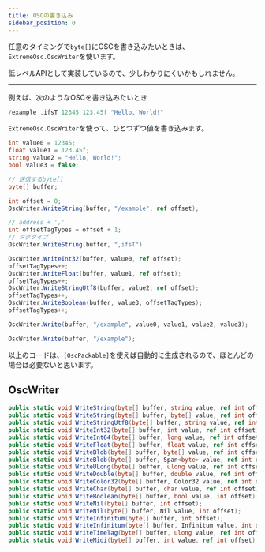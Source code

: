 ```yaml
---
title: OSCの書き込み
sidebar_position: 0
---
```


任意のタイミングで`byte[]`にOSCを書き込みたいときは、`ExtremeOsc.OscWriter`を使います。

低レベルAPIとして実装しているので、少しわかりにくいかもしれません。

---

例えば、次のようなOSCを書き込みたいとき

```csharp title="OSC"
/example ,ifsT 12345 123.45f "Hello, World!"
```

`ExtremeOsc.OscWriter`を使って、ひとつずつ値を書き込みます。

```csharp title="値ごとに書き込む"
int value0 = 12345;
float value1 = 123.45f;
string value2 = "Hello, World!";
bool value3 = false;

// 送信するbyte[]
byte[] buffer;

int offset = 0;
OscWriter.WriteString(buffer, "/example", ref offset);

// address + ','
int offsetTagTypes = offset + 1;
// タグタイプ
OscWriter.WriteString(buffer, ",ifsT")

OscWriter.WriteInt32(buffer, value0, ref offset);
offsetTagTypes++;
OscWriter.WriteFloat(buffer, value1, ref offset);
offsetTagTypes++;
OscWriter.WriteStringUtf8(buffer, value2, ref offset);
offsetTagTypes++;
OscWriter.WriteBoolean(buffer, value3, offsetTagTypes);
offsetTagTypes++;
```

```csharp title="可変長の引数として書き込む"
OscWriter.Write(buffer, "/example", value0, value1, value2, value3);
```

```csharp title="引数なし"
OscWriter.Write(buffer, "/example");
```

以上のコードは、`[OscPackable]`を使えば自動的に生成されるので、ほとんどの場合は必要ないと思います。

## OscWriter

```csharp
public static void WriteString(byte[] buffer, string value, ref int offset);
public static void WriteString(byte[] buffer, byte[] value, ref int offset);
public static void WriteStringUtf8(byte[] buffer, string value, ref int offset);
public static void WriteInt32(byte[] buffer, int value, ref int offset);
public static void WriteInt64(byte[] buffer, long value, ref int offset);
public static void WriteFloat(byte[] buffer, float value, ref int offset);
public static void WriteBlob(byte[] buffer, byte[] value, ref int offset);
public static void WriteBlob(byte[] buffer, Span<byte> value, ref int offset);
public static void WriteULong(byte[] buffer, ulong value, ref int offset);
public static void WriteDouble(byte[] buffer, double value, ref int offset);
public static void WriteColor32(byte[] buffer, Color32 value, ref int offset);
public static void WriteChar(byte[] buffer, char value, ref int offset);
public static void WriteBoolean(byte[] buffer, bool value, int offset);
public static void WriteNil(byte[] buffer, int offset);
public static void WriteNil(byte[] buffer, Nil value, int offset);
public static void WriteInfinitum(byte[] buffer, int offset);
public static void WriteInfinitum(byte[] buffer, Infinitum value, int offset);
public static void WriteTimeTag(byte[] buffer, ulong value, ref int offset);
public static void WriteMidi(byte[] buffer, int value, ref int offset);
```